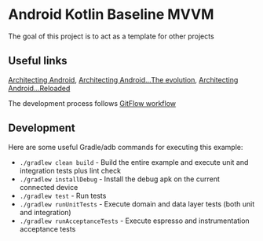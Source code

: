
Android Kotlin Baseline MVVM
==================================

The goal of this project is to act as a template for other projects

Useful links
-----------------

[Architecting Android](http://fernandocejas.com/2014/09/03/architecting-android-the-clean-way/), [Architecting Android...The evolution](https://fernandocejas.com/2015/07/18/architecting-android-the-evolution/), [Architecting Android...Reloaded](https://fernandocejas.com/2018/05/07/architecting-android-reloaded/)

The development process follows [GitFlow workflow](https://www.atlassian.com/git/tutorials/comparing-workflows/gitflow-workflow)

Development
-----------------

Here are some useful Gradle/adb commands for executing this example:

 * `./gradlew clean build` - Build the entire example and execute unit and integration tests plus lint check
 * `./gradlew installDebug` - Install the debug apk on the current connected device
 * `./gradlew test` - Run tests
 * `./gradlew runUnitTests` - Execute domain and data layer tests (both unit and integration)
 * `./gradlew runAcceptanceTests` - Execute espresso and instrumentation acceptance tests

